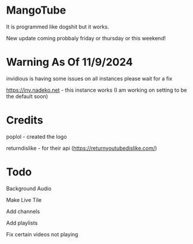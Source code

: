 # MangoTube

It is programmed like dogshit but it works.

New update coming probbaly friday or thursday or this weekend! 

# Warning As Of 11/9/2024

invidious is having some issues on all instances please wait for a fix

https://inv.nadeko.net - this instance works (I am working on setting to be the default soon)

# Credits

poplol - created the logo

returndislike - for their api (https://returnyoutubedislike.com/)

# Todo

Background Audio

Make Live Tile

Add channels

Add playlists

Fix certain videos not playing
